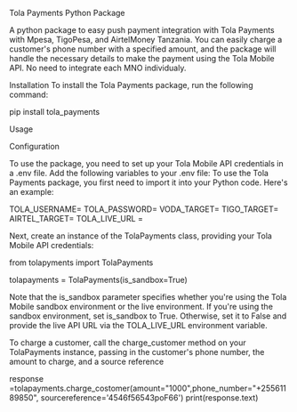Tola Payments Python Package

A python package to easy push payment integration with Tola Payments with Mpesa, TigoPesa, and AirtelMoney Tanzania. You can easily charge a customer's phone number with a specified amount, and the package will handle the necessary details to make the payment using the Tola Mobile API. No need to integrate each MNO individualy.

Installation
To install the Tola Payments package, run the following command:

pip install tola_payments

Usage

Configuration

To use the package, you need to set up your Tola Mobile API credentials in a .env file. Add the following variables to your .env file:
To use the Tola Payments package, you first need to import it into your Python code. Here's an example:

TOLA_USERNAME=<your Tola Mobile API username>
TOLA_PASSWORD=<your Tola Mobile API password>
VODA_TARGET=<your Vodacom Tola Mobile API target>
TIGO_TARGET=<your Tigo Tola Mobile API target>
AIRTEL_TARGET=<your Airtel Tola Mobile API target>
TOLA_LIVE_URL = <your Tola Live Url>


Next, create an instance of the TolaPayments class, providing your Tola Mobile API credentials:

from tolapyments import TolaPayments

tolapayments = TolaPayments(is_sandbox=True)

Note that the is_sandbox parameter specifies whether you're using the Tola Mobile sandbox environment or the live environment. If you're using the sandbox environment, set is_sandbox to True. Otherwise, set it to False and provide the live API URL via the TOLA_LIVE_URL environment variable.

To charge a customer, call the charge_customer method on your TolaPayments instance, passing in the customer's phone number, the amount to charge, and a source reference

response =tolapayments.charge_costomer(amount="1000",phone_number="+25561189850", sourcereference='4546f56543poF66')
print(response.text)

